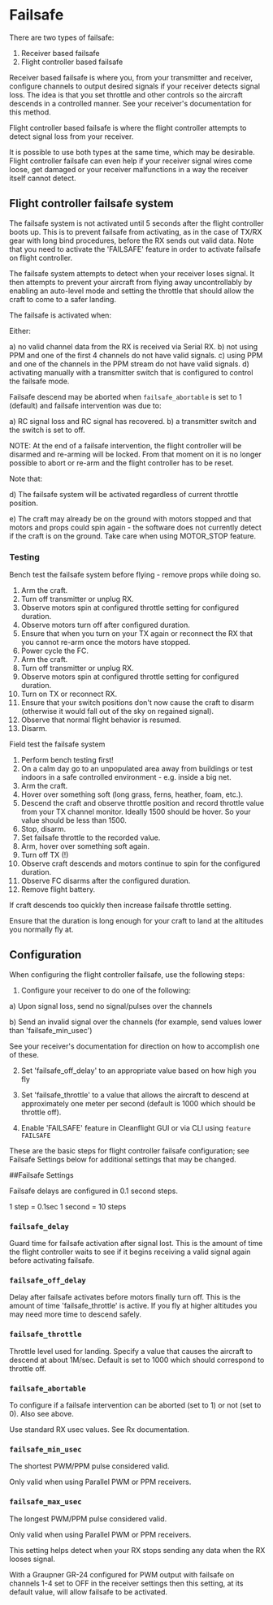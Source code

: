 # Failsafe

There are two types of failsafe:

1. Receiver based failsafe
2. Flight controller based failsafe

Receiver based failsafe is where you, from your transmitter and receiver, configure channels to output desired signals if your receiver detects signal loss.
The idea is that you set throttle and other controls so the aircraft descends in a controlled manner.  See your receiver's documentation for this method.

Flight controller based failsafe is where the flight controller attempts to detect signal loss from your receiver.

It is possible to use both types at the same time, which may be desirable.  Flight controller failsafe can even help if your receiver signal wires come loose, get damaged or your receiver malfunctions in a way the receiver itself cannot detect.

## Flight controller failsafe system 

The failsafe system is not activated until 5 seconds after the flight controller boots up.  This is to prevent failsafe from activating, as in the case of TX/RX gear with long bind procedures, before the RX sends out valid data. Note that you need to activate the 'FAILSAFE' feature in order to activate failsafe on flight controller.

The failsafe system attempts to detect when your receiver loses signal.  It then attempts to prevent your aircraft from flying away uncontrollably by enabling an auto-level mode and setting the throttle that should allow the craft to come to a safer landing.

The failsafe is activated when:

Either:

a) no valid channel data from the RX is received via Serial RX.
b) not using PPM and one of the first 4 channels do not have valid signals.
c) using PPM and one of the channels in the PPM stream do not have valid signals.
d) activating manually with a transmitter switch that is configured to control the failsafe mode.

Failsafe descend may be aborted when `failsafe_abortable` is set to 1 (default) and failsafe intervention was due to:

a) RC signal loss and RC signal has recovered.
b) a transmitter switch and the switch is set to off.

NOTE:
At the end of a failsafe intervention, the flight controller will be disarmed and re-arming will be locked.
From that moment on it is no longer possible to abort or re-arm and the flight controller has to be reset. 

Note that:

d) The failsafe system will be activated regardless of current throttle position.

e) The craft may already be on the ground with motors stopped and that motors and props could spin again - the software does not currently detect if the craft is on the ground.  Take care when using MOTOR_STOP feature.

### Testing

Bench test the failsafe system before flying - remove props while doing so.

1. Arm the craft.
1. Turn off transmitter or unplug RX.
1. Observe motors spin at configured throttle setting for configured duration.
1. Observe motors turn off after configured duration.
1. Ensure that when you turn on your TX again or reconnect the RX that you cannot re-arm once the motors have stopped.
1. Power cycle the FC.
1. Arm the craft.
1. Turn off transmitter or unplug RX.
1. Observe motors spin at configured throttle setting for configured duration.
1. Turn on TX or reconnect RX.
1. Ensure that your switch positions don't now cause the craft to disarm (otherwise it would fall out of the sky on regained signal).
1. Observe that normal flight behavior is resumed.
1. Disarm.
 
Field test the failsafe system

1. Perform bench testing first!
1. On a calm day go to an unpopulated area away from buildings or test indoors in a safe controlled environment - e.g. inside a big net.
1. Arm the craft.
1. Hover over something soft (long grass, ferns, heather, foam, etc.).
1. Descend the craft and observe throttle position and record throttle value from your TX channel monitor.  Ideally 1500 should be hover. So your value should be less than 1500.
1. Stop, disarm.
1. Set failsafe throttle to the recorded value.
1. Arm, hover over something soft again.
1. Turn off TX (!)
1. Observe craft descends and motors continue to spin for the configured duration.
1. Observe FC disarms after the configured duration.
1. Remove flight battery.

If craft descends too quickly then increase failsafe throttle setting.

Ensure that the duration is long enough for your craft to land at the altitudes you normally fly at.

## Configuration

When configuring the flight controller failsafe, use the following steps:

1.  Configure your receiver to do one of the following:

a)  Upon signal loss, send no signal/pulses over the channels

b)  Send an invalid signal over the channels (for example, send values lower than 'failsafe_min_usec')

See your receiver's documentation for direction on how to accomplish one of these.

2.  Set 'failsafe_off_delay' to an appropriate value based on how high you fly

3.  Set 'failsafe_throttle' to a value that allows the aircraft to descend at approximately one meter per second (default is 1000 which should be throttle off).

4.  Enable 'FAILSAFE' feature in Cleanflight GUI or via CLI using `feature FAILSAFE`


These are the basic steps for flight controller failsafe configuration; see Failsafe Settings below for additional settings that may be changed.

##Failsafe Settings

Failsafe delays are configured in 0.1 second steps.

1 step = 0.1sec
1 second = 10 steps

### `failsafe_delay`

Guard time for failsafe activation after signal lost.  This is the amount of time the flight controller waits to see if it begins receiving a valid signal again before activating failsafe.

### `failsafe_off_delay`

Delay after failsafe activates before motors finally turn off.  This is the amount of time 'failsafe_throttle' is active.  If you fly at higher altitudes you may need more time to descend safely.

### `failsafe_throttle`

Throttle level used for landing.  Specify a value that causes the aircraft to descend at about 1M/sec. Default is set to 1000 which should correspond to throttle off.

### `failsafe_abortable`

To configure if a failsafe intervention can be aborted (set to 1) or not (set to 0). Also see above.

Use standard RX usec values.  See Rx documentation.

### `failsafe_min_usec`

The shortest PWM/PPM pulse considered valid.

Only valid when using Parallel PWM or PPM receivers.

### `failsafe_max_usec`

The longest PWM/PPM pulse considered valid.

Only valid when using Parallel PWM or PPM receivers.

This setting helps detect when your RX stops sending any data when the RX looses signal.

With a Graupner GR-24 configured for PWM output with failsafe on channels 1-4 set to OFF in the receiver settings then this setting, at its default value, will allow failsafe to be activated.

